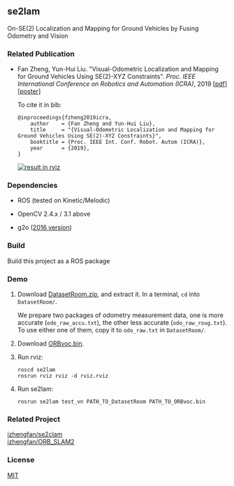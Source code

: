 se2lam
---
On-SE(2) Localization and Mapping for Ground Vehicles by Fusing Odometry and Vision

### Related Publication

- Fan Zheng, Yun-Hui Liu. "Visual-Odometric Localization and Mapping for Ground Vehicles Using SE(2)-XYZ Constraints". _Proc. IEEE  International Conference on Robotics and Automation (ICRA)_, 2019 \[[pdf](https://fzheng.me/icra/2019.pdf)\] \[[poster](poster_fzheng.pdf)\]

  To cite it in bib:
  ```
  @inproceedings{fzheng2019icra,
      author    = {Fan Zheng and Yun-Hui Liu},
      title     = "{Visual-Odometric Localization and Mapping for Ground Vehicles Using SE(2)-XYZ Constraints}",
      booktitle = {Proc. IEEE Int. Conf. Robot. Autom (ICRA)},
      year      = {2019},
  }
  ```

  [![result in rviz](https://images.gitee.com/uploads/images/2019/0304/152353_36314cbb_874043.jpeg)](https://mycuhk-my.sharepoint.com/:v:/g/personal/1155051778_link_cuhk_edu_hk/EeIO3MJtH5pHsFkIRGHJbLEBRhRBGRRG6pwR19SFCrhQwQ?e=vbSLzS)

### Dependencies

- ROS (tested on Kinetic/Melodic)

- OpenCV 2.4.x / 3.1 above

- g2o ([2016 version](https://github.com/RainerKuemmerle/g2o/releases/tag/20160424_git))

### Build

Build this project as a ROS package

### Demo

1. Download [DatasetRoom.zip](https://mycuhk-my.sharepoint.com/:u:/g/personal/1155051778_link_cuhk_edu_hk/Ef4NuXvLZI1JhfljH9LkNxUB5xrDrCOrRnxwztO5bGKlew?e=U4aind), and extract it. In a terminal, `cd` into `DatasetRoom/`.

   We prepare two packages of odometry measurement data, one is more accurate (`odo_raw_accu.txt`), the other less accurate (`odo_raw_roug.txt`). To use either one of them, copy it to `odo_raw.txt` in `DatasetRoom/`.

2. Download [ORBvoc.bin](https://mycuhk-my.sharepoint.com/:u:/g/personal/1155051778_link_cuhk_edu_hk/EaF2ZkP17rdJrUHT0mrcf74Bl1h_691xZrxNILGbQbYFmA?e=nXRSS4).

3. Run rviz:

   ```
   roscd se2lam
   rosrun rviz rviz -d rviz.rviz
   ```

4. Run se2lam:
   
   ```
   rosrun se2lam test_vn PATH_TO_DatasetRoom PATH_TO_ORBvoc.bin
   ```
   
### Related Project

[izhengfan/se2clam](https://github.com/izhengfan/se2clam)  
[izhengfan/ORB_SLAM2](https://github.com/izhengfan/ORB_SLAM2)

### License 

[MIT](LICENSE)
